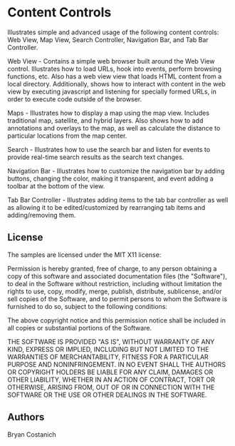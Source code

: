 Content Controls
=============
Illustrates simple and advanced usage of the following content controls: Web View, Map View, Search  Controller, Navigation Bar, and Tab Bar Controller.

Web View - Contains a simple web browser built around the Web View control. Illustrates how to load URLs, hook into events, perform browsing functions, etc. Also has a web view view that loads HTML content from a local directory. Additionally, shows how to interact with content in the web view by executing javascript and listening for specially formed URLs, in order to execute code outside of the browser.

Maps - Illustrates how to display a map using the map view. Includes traditional map, satellite, and hybrid layers. Also shows how to add annotations and overlays to the map, as well as calculate the distance to particular locations from the map center.

Search - Illustrates how to use the search bar and listen for events to provide real-time search results as the search text changes. 

Navigation Bar - Illustrates how to customize the navigation bar by adding buttons, changing the color, making it transparent, and event adding a toolbar at the bottom of the view. 

Tab Bar Controller - Illustrates adding items to the tab bar controller as well as allowing it to be edited/customized by rearranging tab items and adding/removing them.

License
-------

The samples are licensed under the MIT X11 license:

Permission is hereby granted, free of charge, to any person obtaining a copy
of this software and associated documentation files (the "Software"), to deal
in the Software without restriction, including without limitation the rights
to use, copy, modify, merge, publish, distribute, sublicense, and/or sell
copies of the Software, and to permit persons to whom the Software is
furnished to do so, subject to the following conditions:

The above copyright notice and this permission notice shall be included in
all copies or substantial portions of the Software.

THE SOFTWARE IS PROVIDED "AS IS", WITHOUT WARRANTY OF ANY KIND, EXPRESS OR
IMPLIED, INCLUDING BUT NOT LIMITED TO THE WARRANTIES OF MERCHANTABILITY,
FITNESS FOR A PARTICULAR PURPOSE AND NONINFRINGEMENT. IN NO EVENT SHALL THE
AUTHORS OR COPYRIGHT HOLDERS BE LIABLE FOR ANY CLAIM, DAMAGES OR OTHER
LIABILITY, WHETHER IN AN ACTION OF CONTRACT, TORT OR OTHERWISE, ARISING FROM,
OUT OF OR IN CONNECTION WITH THE SOFTWARE OR THE USE OR OTHER DEALINGS IN
THE SOFTWARE.

Authors
-------

Bryan Costanich
